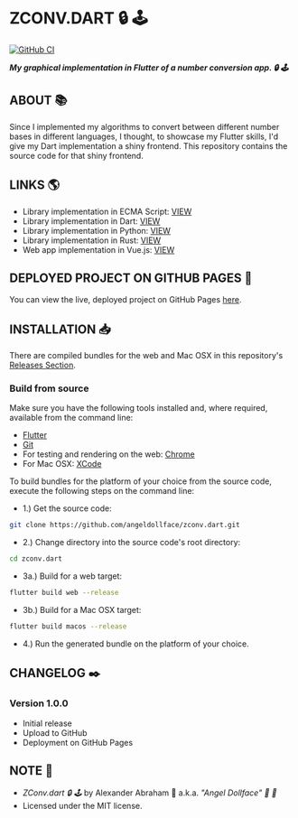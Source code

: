 # ZCONV.DART :lock: :joystick:

[![GitHub CI](https://github.com/angeldollface/zconv.dart/actions/workflows/flutter.yml/badge.svg)](https://github.com/angeldollface/zconv.dart/actions)

***My graphical implementation in Flutter of a number conversion app. :lock: :joystick:***

## ABOUT :books:

Since I implemented my algorithms to convert between different number bases in different languages, I thought, to showcase my Flutter skills, I'd give my Dart implementation a shiny frontend. This repository contains the source code for that shiny frontend.

## LINKS :earth_americas:

- Library implementation in ECMA Script: [VIEW](https://github.com/angeldollface/zeppo)
- Library implementation in Dart: [VIEW](https://github.com/angeldollface/harpo)
- Library implementation in Python: [VIEW](https://github.com/angeldollface/groucho)
- Library implementation in Rust: [VIEW](https://github.com/angeldollface/chico)
- Web app implementation in Vue.js: [VIEW](https://github.com/angeldollface/zconv)

## DEPLOYED PROJECT ON GITHUB PAGES :rocket:

You can view the live, deployed project on GitHub Pages [here](https://angeldollface.art/zconv.dart).

## INSTALLATION :inbox_tray:

There are compiled bundles for the web and Mac OSX in this repository's [Releases Section](https://github.com/angeldollface/zconv.dart/releases).

### Build from source

Make sure you have the following tools installed and, where required, available from the command line:

- [Flutter](https://flutter.dev)
- [Git](https://git-scm.org)
- For testing and rendering on the web: [Chrome](https://www.google.com/chrome/)
- For Mac OSX: [XCode](https://developer.apple.com/xcode/)

To build bundles for the platform of your choice from the source code, execute the following steps on the command line:

- 1.) Get the source code:

```bash
git clone https://github.com/angeldollface/zconv.dart.git
```

- 2.) Change directory into the source code's root directory:

```bash
cd zconv.dart
```

- 3a.) Build for a web target:

```bash
flutter build web --release
```

- 3b.) Build for a Mac OSX target:

```bash
flutter build macos --release
```

- 4.) Run the generated bundle on the platform of your choice.

## CHANGELOG :black_nib:

### Version 1.0.0

- Initial release
- Upload to GitHub
- Deployment on GitHub Pages

## NOTE :scroll:

- *ZConv.dart :lock: :joystick:* by Alexander Abraham :black_heart: a.k.a. *"Angel Dollface" :dolls: :ribbon:*
- Licensed under the MIT license.